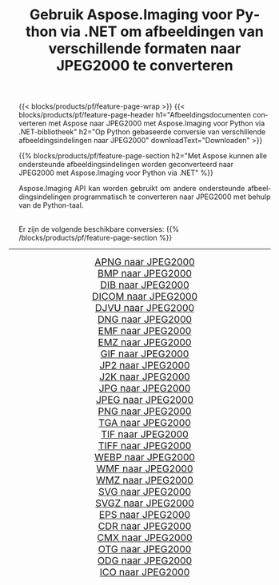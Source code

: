 ﻿---
title: Gebruik Aspose.Imaging voor Python via .NET om afbeeldingen van verschillende formaten naar JPEG2000 te converteren 
weight: 3920
url: /nl/python-net/conversion/to/jpeg2000 
lang: nl
langdirlevel: 2
locales: zh-hans,ja,it,ru,de,es,fr,nl,id,lt,pl,pt,vi,tr,ko,zh-hant,ar,hi,th,sv,cs,uk,he
description: U kunt Aspose.Imaging voor Python gebruiken via de .NET-bibliotheek om van verschillende formaten naar JPEG2000 te converteren
---

{{< blocks/products/pf/feature-page-wrap >}}
{{< blocks/products/pf/feature-page-header h1="Afbeeldingsdocumenten converteren met Aspose naar JPEG2000 met Aspose.Imaging voor Python via .NET-bibliotheek" h2="Op Python gebaseerde conversie van verschillende afbeeldingsindelingen naar JPEG2000" downloadText="Downloaden" >}}


{{% blocks/products/pf/feature-page-section  h2="Met Aspose kunnen alle ondersteunde afbeeldingsindelingen worden geconverteerd naar JPEG2000 met Aspose.Imaging voor Python via .NET" %}}
<p align=justify>Aspose.Imaging API kan worden gebruikt om andere ondersteunde afbeeldingsindelingen programmatisch te converteren naar JPEG2000 met behulp van de Python-taal.</p>
<br/>
Er zijn de volgende beschikbare conversies:
{{% /blocks/products/pf/feature-page-section %}}
<div class="container-fluid productfamilypage bg-gray">
    <div class="convertypes bg-gray agp-content section">
        <div class="container">
		<hr style="margin-left:-20px;"/>
		<div class="row other-converters" style="gap: 10px;font-size: 19px;text-align:center;">
		    <div class='col-md-2 other-converter remove-lp remove-rp'><a href="/imaging/nl/python-net/conversion/apng-to-jpeg2000" style="padding:15px;">APNG naar JPEG2000</a></div>
<div class='col-md-2 other-converter remove-lp remove-rp'><a href="/imaging/nl/python-net/conversion/bmp-to-jpeg2000" style="padding:15px;">BMP naar JPEG2000</a></div>
<div class='col-md-2 other-converter remove-lp remove-rp'><a href="/imaging/nl/python-net/conversion/dib-to-jpeg2000" style="padding:15px;">DIB naar JPEG2000</a></div>
<div class='col-md-2 other-converter remove-lp remove-rp'><a href="/imaging/nl/python-net/conversion/dicom-to-jpeg2000" style="padding:15px;">DICOM naar JPEG2000</a></div>
<div class='col-md-2 other-converter remove-lp remove-rp'><a href="/imaging/nl/python-net/conversion/djvu-to-jpeg2000" style="padding:15px;">DJVU naar JPEG2000</a></div>
<div class='col-md-2 other-converter remove-lp remove-rp'><a href="/imaging/nl/python-net/conversion/dng-to-jpeg2000" style="padding:15px;">DNG naar JPEG2000</a></div>
<div class='col-md-2 other-converter remove-lp remove-rp'><a href="/imaging/nl/python-net/conversion/emf-to-jpeg2000" style="padding:15px;">EMF naar JPEG2000</a></div>
<div class='col-md-2 other-converter remove-lp remove-rp'><a href="/imaging/nl/python-net/conversion/emz-to-jpeg2000" style="padding:15px;">EMZ naar JPEG2000</a></div>
<div class='col-md-2 other-converter remove-lp remove-rp'><a href="/imaging/nl/python-net/conversion/gif-to-jpeg2000" style="padding:15px;">GIF naar JPEG2000</a></div>
<div class='col-md-2 other-converter remove-lp remove-rp'><a href="/imaging/nl/python-net/conversion/jp2-to-jpeg2000" style="padding:15px;">JP2 naar JPEG2000</a></div>
<div class='col-md-2 other-converter remove-lp remove-rp'><a href="/imaging/nl/python-net/conversion/j2k-to-jpeg2000" style="padding:15px;">J2K naar JPEG2000</a></div>
<div class='col-md-2 other-converter remove-lp remove-rp'><a href="/imaging/nl/python-net/conversion/jpg-to-jpeg2000" style="padding:15px;">JPG naar JPEG2000</a></div>
<div class='col-md-2 other-converter remove-lp remove-rp'><a href="/imaging/nl/python-net/conversion/jpeg-to-jpeg2000" style="padding:15px;">JPEG naar JPEG2000</a></div>
<div class='col-md-2 other-converter remove-lp remove-rp'><a href="/imaging/nl/python-net/conversion/png-to-jpeg2000" style="padding:15px;">PNG naar JPEG2000</a></div>
<div class='col-md-2 other-converter remove-lp remove-rp'><a href="/imaging/nl/python-net/conversion/tga-to-jpeg2000" style="padding:15px;">TGA naar JPEG2000</a></div>
<div class='col-md-2 other-converter remove-lp remove-rp'><a href="/imaging/nl/python-net/conversion/tif-to-jpeg2000" style="padding:15px;">TIF naar JPEG2000</a></div>
<div class='col-md-2 other-converter remove-lp remove-rp'><a href="/imaging/nl/python-net/conversion/tiff-to-jpeg2000" style="padding:15px;">TIFF naar JPEG2000</a></div>
<div class='col-md-2 other-converter remove-lp remove-rp'><a href="/imaging/nl/python-net/conversion/webp-to-jpeg2000" style="padding:15px;">WEBP naar JPEG2000</a></div>
<div class='col-md-2 other-converter remove-lp remove-rp'><a href="/imaging/nl/python-net/conversion/wmf-to-jpeg2000" style="padding:15px;">WMF naar JPEG2000</a></div>
<div class='col-md-2 other-converter remove-lp remove-rp'><a href="/imaging/nl/python-net/conversion/wmz-to-jpeg2000" style="padding:15px;">WMZ naar JPEG2000</a></div>
<div class='col-md-2 other-converter remove-lp remove-rp'><a href="/imaging/nl/python-net/conversion/svg-to-jpeg2000" style="padding:15px;">SVG naar JPEG2000</a></div>
<div class='col-md-2 other-converter remove-lp remove-rp'><a href="/imaging/nl/python-net/conversion/svgz-to-jpeg2000" style="padding:15px;">SVGZ naar JPEG2000</a></div>
<div class='col-md-2 other-converter remove-lp remove-rp'><a href="/imaging/nl/python-net/conversion/eps-to-jpeg2000" style="padding:15px;">EPS naar JPEG2000</a></div>
<div class='col-md-2 other-converter remove-lp remove-rp'><a href="/imaging/nl/python-net/conversion/cdr-to-jpeg2000" style="padding:15px;">CDR naar JPEG2000</a></div>
<div class='col-md-2 other-converter remove-lp remove-rp'><a href="/imaging/nl/python-net/conversion/cmx-to-jpeg2000" style="padding:15px;">CMX naar JPEG2000</a></div>
<div class='col-md-2 other-converter remove-lp remove-rp'><a href="/imaging/nl/python-net/conversion/otg-to-jpeg2000" style="padding:15px;">OTG naar JPEG2000</a></div>
<div class='col-md-2 other-converter remove-lp remove-rp'><a href="/imaging/nl/python-net/conversion/odg-to-jpeg2000" style="padding:15px;">ODG naar JPEG2000</a></div>
<div class='col-md-2 other-converter remove-lp remove-rp'><a href="/imaging/nl/python-net/conversion/ico-to-jpeg2000" style="padding:15px;">ICO naar JPEG2000</a></div>
                </div>
        </div>
    </div>
</div>
<br/>

